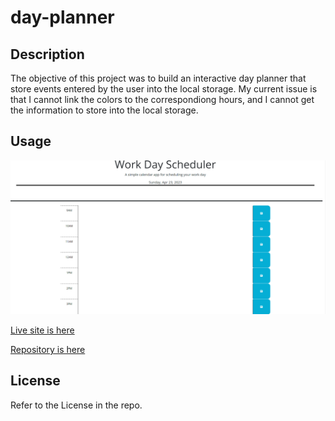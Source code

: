 # day-planner

## Description
The objective of this project was to build an interactive day planner that store events entered by the user into the local storage. My current issue is that I cannot link the colors to the correspondiong hours, and I cannot get the information to store into the local storage.

## Usage
![](./assets/images/Screenshot%202023-04-23%20141903.png)

[Live site is here](https://mserafin20.github.io/day-planner/)

[Repository is here](https://github.com/mserafin20/day-planner) 

## License

Refer to the License in the repo. 